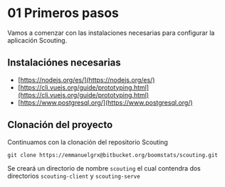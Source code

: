 # 01 Primeros pasos
Vamos a comenzar con las instalaciones necesarias para configurar la aplicación Scouting.

## Instalaciónes necesarias
* [https://nodejs.org/es/](https://nodejs.org/es/)
* [https://cli.vuejs.org/guide/prototyping.html](https://cli.vuejs.org/guide/prototyping.html)
* [https://www.postgresql.org/](https://www.postgresql.org/)

## Clonación del proyecto
 Continuamos con la clonación del repositorio Scouting
 ```
 git clone https://emmanuelgrx@bitbucket.org/boomstats/scouting.git
 ```

 Se creará un directorio de nombre `scouting` el cual contendra dos directorios `scouting-client` y `scouting-serve`
 
 <img :src="$withBase('/img/2.png')">



